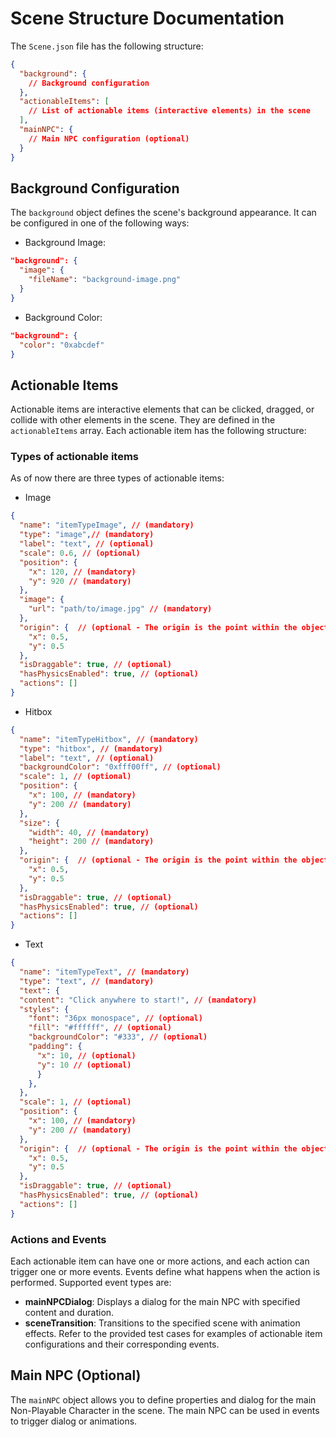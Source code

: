 # Scene Structure Documentation

The `Scene.json` file has the following structure:

```json
{
  "background": {
    // Background configuration
  },
  "actionableItems": [
    // List of actionable items (interactive elements) in the scene
  ],
  "mainNPC": {
    // Main NPC configuration (optional)
  }
}
```

## Background Configuration

The `background` object defines the scene's background appearance. It can be configured in one of the following ways:

* Background Image:

```json
"background": {
  "image": {
    "fileName": "background-image.png"
  }
}
````

* Background Color:

```json
"background": {
  "color": "0xabcdef"
}
```

## Actionable Items

Actionable items are interactive elements that can be clicked, dragged, or collide with other elements in the scene. They are defined in the `actionableItems` array. Each actionable item has the following structure:

### Types of actionable items

As of now there are three types of actionable items:

- Image

```json
{
  "name": "itemTypeImage", // (mandatory)
  "type": "image",// (mandatory)
  "label": "text", // (optional)
  "scale": 0.6, // (optional)
  "position": {
    "x": 120, // (mandatory)
    "y": 920 // (mandatory)
  },
  "image": {
    "url": "path/to/image.jpg" // (mandatory)
  },
  "origin": {  // (optional - The origin is the point within the object from which positioning and rotation are calculated. )
    "x": 0.5,
    "y": 0.5
  },
  "isDraggable": true, // (optional)
  "hasPhysicsEnabled": true, // (optional)
  "actions": []
}
```

- Hitbox
```json
{
  "name": "itemTypeHitbox", // (mandatory)
  "type": "hitbox", // (mandatory)
  "label": "text", // (optional)
  "backgroundColor": "0xfff00ff", // (optional)
  "scale": 1, // (optional)
  "position": {
    "x": 100, // (mandatory)
    "y": 200 // (mandatory)
  },
  "size": {
    "width": 40, // (mandatory)
    "height": 200 // (mandatory)
  },
  "origin": {  // (optional - The origin is the point within the object from which positioning and rotation are calculated. )
    "x": 0.5,
    "y": 0.5
  },
  "isDraggable": true, // (optional)
  "hasPhysicsEnabled": true, // (optional)
  "actions": []
}
```


- Text
```json
{
  "name": "itemTypeText", // (mandatory)
  "type": "text", // (mandatory)
  "text": {
  "content": "Click anywhere to start!", // (mandatory)
  "styles": {
    "font": "36px monospace", // (optional)
    "fill": "#ffffff", // (optional)
    "backgroundColor": "#333", // (optional)
    "padding": {
      "x": 10, // (optional)
      "y": 10 // (optional)
      }
    },
  },
  "scale": 1, // (optional)
  "position": {
    "x": 100, // (mandatory)
    "y": 200 // (mandatory)
  },
  "origin": {  // (optional - The origin is the point within the object from which positioning and rotation are calculated. )
    "x": 0.5,
    "y": 0.5
  },
  "isDraggable": true, // (optional)
  "hasPhysicsEnabled": true, // (optional)
  "actions": []
}
```

### Actions and Events
Each actionable item can have one or more actions, and each action can trigger one or more events. Events define what happens when the action is performed. Supported event types are:

* **mainNPCDialog**: Displays a dialog for the main NPC with specified content and duration.
* **sceneTransition**: Transitions to the specified scene with animation effects.
Refer to the provided test cases for examples of actionable item configurations and their corresponding events.

## Main NPC (Optional)

The `mainNPC` object allows you to define properties and dialog for the main Non-Playable Character in the scene. The main NPC can be used in events to trigger dialog or animations.

